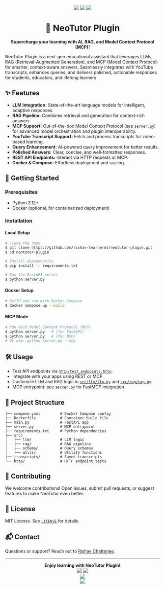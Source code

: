 <p align="center">
  <img src="https://img.shields.io/badge/AI-Powered-blueviolet?style=for-the-badge" />
  <img src="https://img.shields.io/badge/MCP%20Enabled-yes-brightgreen?style=for-the-badge" />
  <img src="https://img.shields.io/badge/Docker-ready-blue?style=for-the-badge" />
</p>

<h1 align="center">🚀 NeoTutor Plugin</h1>

<p align="center">
  <b>Supercharge your learning with AI, RAG, and Model Context Protocol (MCP)!</b>
</p>

NeoTutor Plugin is a next-gen educational assistant that leverages LLMs, RAG (Retrieval-Augmented Generation), and MCP (Model Context Protocol) for smarter, context-aware answers. Seamlessly integrates with YouTube transcripts, enhances queries, and delivers polished, actionable responses for students, educators, and lifelong learners.

## ✨ Features

- **LLM Integration:** State-of-the-art language models for intelligent, adaptive responses.
- **RAG Pipeline:** Combines retrieval and generation for context-rich answers.
- **MCP Support:** Out-of-the-box Model Context Protocol (see `server.py`) for advanced model orchestration and plugin interoperability.
- **YouTube Transcript Support:** Fetch and process transcripts for video-based learning.
- **Query Enhancement:** AI-powered query improvement for better results.
- **Polished Answers:** Clear, concise, and well-formatted responses.
- **REST API Endpoints:** Interact via HTTP requests or MCP.
- **Docker & Compose:** Effortless deployment and scaling.

## 🚦 Getting Started

### Prerequisites

- Python 3.12+
- Docker (optional, for containerized deployment)

### Installation

#### Local Setup

```zsh
# Clone the repo
$ git clone https://github.com/rishav-learnerml/neotutor-plugin.git
$ cd neotutor-plugin

# Install dependencies
$ pip install -r requirements.txt

# Run the FastAPI server
$ python server.py
```

#### Docker Setup

```zsh
# Build and run with Docker Compose
$ docker compose up --build
```

#### MCP Mode

```zsh
# Run with Model Context Protocol (MCP)
$ python server.py   # (for FastAPI)
$ python server.py   # (for MCP)
# Or use: python server.py --mcp
```

## 🛠️ Usage

- Test API endpoints via [`http/test_endpoints.http`](http/test_endpoints.http).
- Integrate with your apps using REST or MCP.
- Customize LLM and RAG logic in [`src/llm/llm.py`](src/llm/llm.py) and [`src/rag/rag.py`](src/rag/rag.py).
- MCP entrypoint: see [`server.py`](server.py) for FastMCP integration.

## 📁 Project Structure

```text
├── compose.yaml         # Docker Compose config
├── Dockerfile           # Container build file
├── main.py              # FastAPI app
├── server.py            # MCP entrypoint
├── requirements.txt     # Python dependencies
├── src/
│   ├── llm/             # LLM logic
│   ├── rag/             # RAG pipeline
│   ├── schema/          # Query schemas
│   └── utils/           # Utility functions
├── transcripts/         # Saved transcripts
└── http/                # HTTP endpoint tests
```

## 🤝 Contributing

We welcome contributions! Open issues, submit pull requests, or suggest features to make NeoTutor even better.

## 📜 License

MIT License. See [`LICENSE`](LICENSE) for details.

## 📬 Contact

Questions or support? Reach out to [Rishav Chatterjee](mailto:rishavchatterjee@example.com).

---

<p align="center">
  <b>Enjoy learning with NeoTutor Plugin!</b> <br>
  <img src="https://img.shields.io/badge/Powered%20by%20FastAPI-005571?style=flat-square&logo=fastapi" />
  <img src="https://img.shields.io/badge/Model%20Context%20Protocol-MCP-blue?style=flat-square" />
  <br>
  <img src="https://img.shields.io/badge/LLM%20%26%20RAG%20Inside-ff69b4?style=flat-square" />
  <br>
  <img src="https://img.shields.io/badge/NeoTutor%20Plugin-🚀-yellow?style=flat-square" />
</p>
